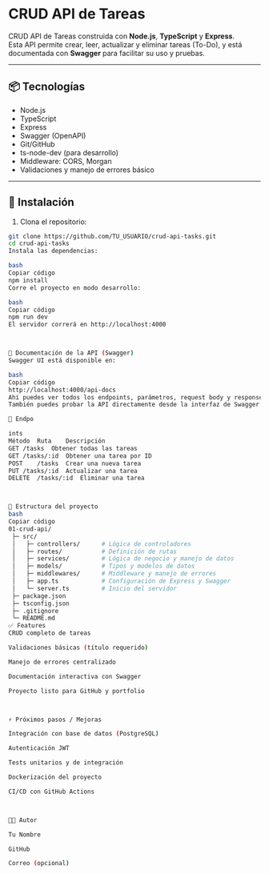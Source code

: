 # CRUD API de Tareas

CRUD API de Tareas construida con **Node.js**, **TypeScript** y **Express**.  
Esta API permite crear, leer, actualizar y eliminar tareas (To-Do), y está documentada con **Swagger** para facilitar su uso y pruebas.

---

## 📦 Tecnologías

- Node.js
- TypeScript
- Express
- Swagger (OpenAPI)
- Git/GitHub
- ts-node-dev (para desarrollo)
- Middleware: CORS, Morgan
- Validaciones y manejo de errores básico

---

## 🚀 Instalación

1. Clona el repositorio:

```bash
git clone https://github.com/TU_USUARIO/crud-api-tasks.git
cd crud-api-tasks
Instala las dependencias:

bash
Copiar código
npm install
Corre el proyecto en modo desarrollo:

bash
Copiar código
npm run dev
El servidor correrá en http://localhost:4000



📄 Documentación de la API (Swagger)
Swagger UI está disponible en:

bash
Copiar código
http://localhost:4000/api-docs
Ahí puedes ver todos los endpoints, parámetros, request body y responses.
También puedes probar la API directamente desde la interfaz de Swagger.

🔗 Endpo

ints
Método	Ruta	Descripción
GET	/tasks	Obtener todas las tareas
GET	/tasks/:id	Obtener una tarea por ID
POST	/tasks	Crear una nueva tarea
PUT	/tasks/:id	Actualizar una tarea
DELETE	/tasks/:id	Eliminar una tarea



🧩 Estructura del proyecto
bash
Copiar código
01-crud-api/
 ├─ src/
 │   ├─ controllers/      # Lógica de controladores
 │   ├─ routes/           # Definición de rutas
 │   ├─ services/         # Lógica de negocio y manejo de datos
 │   ├─ models/           # Tipos y modelos de datos
 │   ├─ middlewares/      # Middleware y manejo de errores
 │   ├─ app.ts            # Configuración de Express y Swagger
 │   └─ server.ts         # Inicio del servidor
 ├─ package.json
 ├─ tsconfig.json
 ├─ .gitignore
 └─ README.md
✅ Features
CRUD completo de tareas

Validaciones básicas (título requerido)

Manejo de errores centralizado

Documentación interactiva con Swagger

Proyecto listo para GitHub y portfolio



⚡ Próximos pasos / Mejoras

Integración con base de datos (PostgreSQL)

Autenticación JWT

Tests unitarios y de integración

Dockerización del proyecto

CI/CD con GitHub Actions



👨‍💻 Autor

Tu Nombre

GitHub

Correo (opcional)